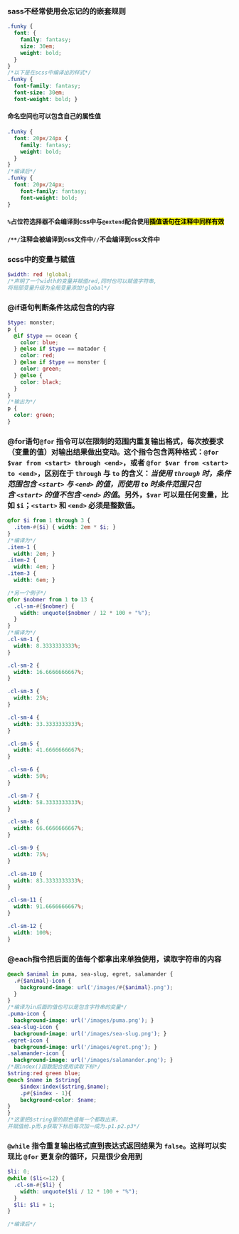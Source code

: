 ### sass不经常使用会忘记的的嵌套规则

```scss
.funky {
  font: {
    family: fantasy;
    size: 30em;
    weight: bold;
  }
}
/*以下是在scss中编译出的样式*/
.funky {
  font-family: fantasy;
  font-size: 30em;
  font-weight: bold; }
```

#### 命名空间也可以包含自己的属性值

```scss
.funky {
  font: 20px/24px {
    family: fantasy;
    weight: bold;
  }
}
/*编译后*/
.funky {
  font: 20px/24px;
    font-family: fantasy;
    font-weight: bold; 
}
```

#### `%`占位符选择器不会编译到css中与`@extend`配合使用<mark>插值语句在注释中同样有效</mark>

#### `/**/`注释会被编译到css文件中`//`不会编译到css文件中

### scss中的变量与赋值

```scss
$width: red !global;
/*声明了一个width的变量并赋值red,同时也可以赋值字符串,
将局部变量升级为全局变量添加!global*/
```

### @if语句判断条件达成包含的内容

```scss
$type: monster;
p {
  @if $type == ocean {
    color: blue;
  } @else if $type == matador {
    color: red;
  } @else if $type == monster {
    color: green;
  } @else {
    color: black;
  }
}
/*输出为*/
p {
  color: green; 
}
```

### @for语句`@for` 指令可以在限制的范围内重复输出格式，每次按要求（变量的值）对输出结果做出变动。这个指令包含两种格式：`@for $var from <start> through <end>`，或者 `@for $var from <start> to <end>`，区别在于 `through` 与 `to` 的含义：*当使用 `through` 时，条件范围包含 `<start>` 与 `<end>` 的值，而使用 `to` 时条件范围只包含 `<start>` 的值不包含 `<end>` 的值*。另外，`$var` 可以是任何变量，比如 `$i`；`<start>` 和 `<end>` 必须是整数值。

```scss
@for $i from 1 through 3 {
  .item-#{$i} { width: 2em * $i; }
}
/*编译为*/
.item-1 {
  width: 2em; }
.item-2 {
  width: 4em; }
.item-3 {
  width: 6em; }

/*另一个例子*/
@for $nobmer from 1 to 13 {
  .cl-sm-#{$nobmer} {
    width: unquote($nobmer / 12 * 100 + "%");
  }
}
/*编译为*/
.cl-sm-1 {
  width: 8.3333333333%;
}

.cl-sm-2 {
  width: 16.6666666667%;
}

.cl-sm-3 {
  width: 25%;
}

.cl-sm-4 {
  width: 33.3333333333%;
}

.cl-sm-5 {
  width: 41.6666666667%;
}

.cl-sm-6 {
  width: 50%;
}

.cl-sm-7 {
  width: 58.3333333333%;
}

.cl-sm-8 {
  width: 66.6666666667%;
}

.cl-sm-9 {
  width: 75%;
}

.cl-sm-10 {
  width: 83.3333333333%;
}

.cl-sm-11 {
  width: 91.6666666667%;
}

.cl-sm-12 {
  width: 100%;
}
```

### @each指令把后面的值每个都拿出来单独使用，读取字符串的内容

```scss
@each $animal in puma, sea-slug, egret, salamander {
  .#{$animal}-icon {
    background-image: url('/images/#{$animal}.png');
  }
}
/*编译为in后面的值也可以是包含字符串的变量*/
.puma-icon {
  background-image: url('/images/puma.png'); }
.sea-slug-icon {
  background-image: url('/images/sea-slug.png'); }
.egret-icon {
  background-image: url('/images/egret.png'); }
.salamander-icon {
  background-image: url('/images/salamander.png'); }
/*跟index()函数配合使用读取下标*/
$string:red green blue;
@each $name in $string{
    $index:index($string,$name);
    .p#{$index - 1}{
    background-color: $name;
}
}
/*这里把$string里的颜色值每一个都取出来，
并赋值给.p而.p获取下标后每次加一成为.p1.p2.p3*/
```

### `@while` 指令重复输出格式直到表达式返回结果为 `false`。这样可以实现比 `@for` 更复杂的循环，只是很少会用到

```scss
$li: 0;
@while ($li<=12) {
  .cl-sm-#{$li} {
    width: unquote($li / 12 * 100 + "%");
  }
  $li: $li + 1;
}

/*编译后*/
```
